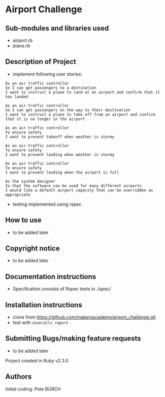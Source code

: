 Airport Challenge
=================

Sub-modules and libraries used
------------------------------
- airport.rb
- plane.rb

Description of Project
----------------------
- implement following user stories:

```
As an air traffic controller
So I can get passengers to a destination
I want to instruct a plane to land at an airport and confirm that it has landed

As an air traffic controller
So I can get passengers on the way to their destination
I want to instruct a plane to take off from an airport and confirm that it is no longer in the airport

As an air traffic controller
To ensure safety
I want to prevent takeoff when weather is stormy

As an air traffic controller
To ensure safety
I want to prevent landing when weather is stormy

As an air traffic controller
To ensure safety
I want to prevent landing when the airport is full

As the system designer
So that the software can be used for many different airports
I would like a default airport capacity that can be overridden as appropriate

```

- testing implemented using rspec

How to use
----------
- to be added later

Copyright notice
----------------
- to be added later

Documentation instructions
--------------------------
- Specification consists of Rspec tests in ./spec/

Installation instructions
-------------------------
- clone from https://github.com/makersacademy/airport_challenge.git
- test with `coveralls report`

Submitting Bugs/making feature requests
---------------------------------------
- to be added later

Project created in Ruby v2.3.0

Authors
-------
Initial coding: Pete BURCH

